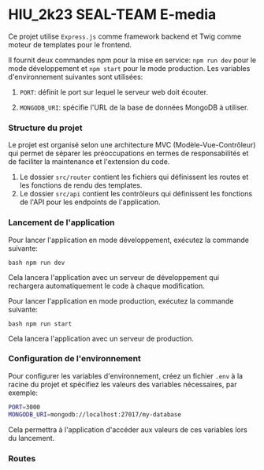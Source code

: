# HIU_2k23 SEAL-TEAM E-media

Ce projet utilise `Express.js` comme framework backend et Twig comme moteur de templates pour le frontend.

Il fournit deux commandes npm pour la mise en service: `npm run dev` pour le mode développement et `npm start` pour le mode production. Les variables d'environnement suivantes sont utilisées:

1. `PORT`: définit le port sur lequel le serveur web doit écouter. 

2. `MONGODB_URI`: spécifie l'URL de la base de données MongoDB à utiliser.

### Structure du projet

Le projet est organisé selon une architecture MVC (Modèle-Vue-Contrôleur) qui permet de séparer les préoccupations en termes de responsabilités et de faciliter la maintenance et l'extension du code.

1. Le dossier `src/router` contient les fichiers qui définissent les routes et les fonctions de rendu des templates.
2. Le dossier `src/api` contient les contrôleurs qui définissent les fonctions de l'API pour les endpoints de l'application.

### Lancement de l'application

Pour lancer l'application en mode développement, exécutez la commande suivante:

```bash npm run dev```

Cela lancera l'application avec un serveur de développement qui rechargera automatiquement le code à chaque modification.

Pour lancer l'application en mode production, exécutez la commande suivante:

```bash npm run start```

Cela lancera l'application avec un serveur de production.

### Configuration de l'environnement 

Pour configurer les variables d'environnement, créez un fichier `.env` à la racine du projet et spécifiez les valeurs des variables nécessaires, par exemple:

`````bash 
PORT=3000
MONGODB_URI=mongodb://localhost:27017/my-database
`````

Cela permettra à l'application d'accéder aux valeurs de ces variables lors du lancement.

### Routes